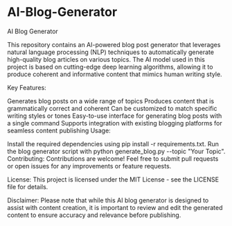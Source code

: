 # AI-Blog-Generator
 
AI Blog Generator

This repository contains an AI-powered blog post generator that leverages natural language processing (NLP) techniques to automatically generate high-quality blog articles on various topics. The AI model used in this project is based on cutting-edge deep learning algorithms, allowing it to produce coherent and informative content that mimics human writing style.

Key Features:

Generates blog posts on a wide range of topics
Produces content that is grammatically correct and coherent
Can be customized to match specific writing styles or tones
Easy-to-use interface for generating blog posts with a single command
Supports integration with existing blogging platforms for seamless content publishing
Usage:

Install the required dependencies using pip install -r requirements.txt.
Run the blog generator script with python generate_blog.py --topic "Your Topic".
Contributing:
Contributions are welcome! Feel free to submit pull requests or open issues for any improvements or feature requests.

License:
This project is licensed under the MIT License - see the LICENSE file for details.

Disclaimer:
Please note that while this AI blog generator is designed to assist with content creation, it is important to review and edit the generated content to ensure accuracy and relevance before publishing.
